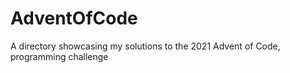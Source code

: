 # AdventOfCode
A directory showcasing my solutions to the 2021 Advent of Code, programming challenge